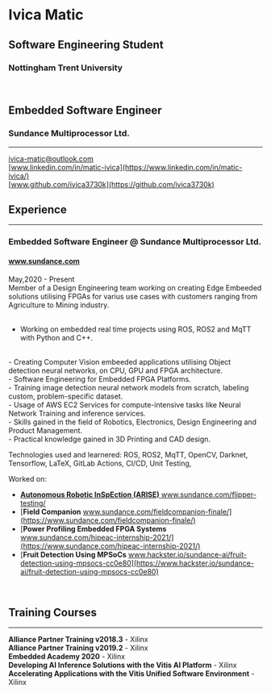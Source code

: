 # Ivica Matic


## Software Engineering Student
### Nottingham Trent University

<br>

## Embedded Software Engineer
### Sundance Multiprocessor Ltd.
<hr>

[ivica-matic@outlook.com](mailto://ivica-matic@outlook.com) \
[www.linkedin.com/in/matic-ivica](https://www.linkedin.com/in/matic-ivica/) \
[www.github.com/ivica3730k](https://github.com/ivica3730k)


## Experience
<hr>

### Embedded Software Engineer @ Sundance Multiprocessor Ltd.
#### www.sundance.com
May,2020 - Present
<br>
Member of a Design Engineering team working on creating Edge Embeeded solutions utilising FPGAs for varius use cases with customers ranging from Agriculture to Mining industry.
<br> 
<br>
- Working on embedded real time projects using ROS, ROS2 and MqTT with Python and C++. 
<br>
- Creating Computer Vision embeeded applications utilising Object detection neural networks, on CPU, GPU and FPGA architecture.
<br>
- Software Engineering for Embedded FPGA Platforms.
<br>
- Training image detection neural network models from scratch, labeling custom, problem-specific dataset.
<br>
- Usage of AWS EC2 Services for compute-intensive tasks like Neural Network Training and inference services.
<br>
- Skills gained in the field of Robotics, Electronics, Design Engineering and Product Management.
<br>
- Practical knowledge gained in 3D Printing and CAD design.
<br>

Technologies used and learnered: ROS, ROS2, MqTT, OpenCV, Darknet, Tensorflow, LaTeX, GitLab Actions, CI/CD, Unit Testing, 

Worked on:
- [**Autonomous Robotic InSpEction (ARISE)** www.sundance.com/flipper-testing/
](https://www.sundance.com/flipper-testing/)
- [**Field Companion** www.sundance.com/fieldcompanion-finale/](https://www.sundance.com/fieldcompanion-finale/)
- [**Power Profiling Embedded FPGA Systems** www.sundance.com/hipeac-internship-2021/](https://www.sundance.com/hipeac-internship-2021/)
- [**Fruit Detection Using MPSoCs** www.hackster.io/sundance-ai/fruit-detection-using-mpsocs-cc0e80](https://www.hackster.io/sundance-ai/fruit-detection-using-mpsocs-cc0e80)


<br>


## Training Courses
<hr>

**Alliance Partner Training v2018.3** - Xilinx <br>
**Alliance Partner Training v2019.2** - Xilinx <br>
**Embedded Academy 2020** - Xilinx <br>
**Developing AI Inference Solutions with the Vitis AI Platform** - Xilinx <br>
**Accelerating Applications with the Vitis Unified Software Environment** - Xilinx <br>
